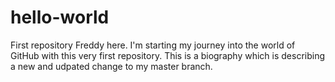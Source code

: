 # hello-world
First repository
Freddy here. I'm starting my journey into the world of GitHub with this very first repository. 
This is a biography which is describing a new and udpated change to my master branch.
